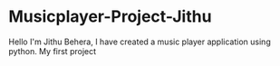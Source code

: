 # Musicplayer-Project-Jithu
Hello I'm Jithu Behera, I have created a music player application using python. My first project

